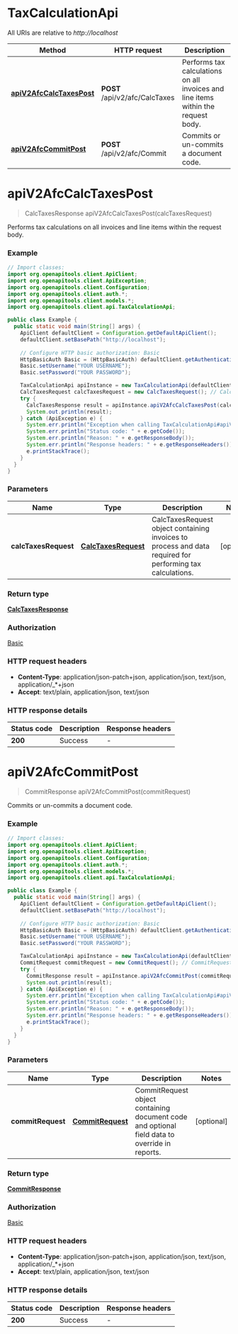 # TaxCalculationApi

All URIs are relative to *http://localhost*

Method | HTTP request | Description
------------- | ------------- | -------------
[**apiV2AfcCalcTaxesPost**](TaxCalculationApi.md#apiV2AfcCalcTaxesPost) | **POST** /api/v2/afc/CalcTaxes | Performs tax calculations on all invoices and line items within the request body.
[**apiV2AfcCommitPost**](TaxCalculationApi.md#apiV2AfcCommitPost) | **POST** /api/v2/afc/Commit | Commits or un-commits a document code.


<a name="apiV2AfcCalcTaxesPost"></a>
# **apiV2AfcCalcTaxesPost**
> CalcTaxesResponse apiV2AfcCalcTaxesPost(calcTaxesRequest)

Performs tax calculations on all invoices and line items within the request body.

### Example
```java
// Import classes:
import org.openapitools.client.ApiClient;
import org.openapitools.client.ApiException;
import org.openapitools.client.Configuration;
import org.openapitools.client.auth.*;
import org.openapitools.client.models.*;
import org.openapitools.client.api.TaxCalculationApi;

public class Example {
  public static void main(String[] args) {
    ApiClient defaultClient = Configuration.getDefaultApiClient();
    defaultClient.setBasePath("http://localhost");
    
    // Configure HTTP basic authorization: Basic
    HttpBasicAuth Basic = (HttpBasicAuth) defaultClient.getAuthentication("Basic");
    Basic.setUsername("YOUR USERNAME");
    Basic.setPassword("YOUR PASSWORD");

    TaxCalculationApi apiInstance = new TaxCalculationApi(defaultClient);
    CalcTaxesRequest calcTaxesRequest = new CalcTaxesRequest(); // CalcTaxesRequest | CalcTaxesRequest object containing invoices to process and data required               for performing tax calculations.
    try {
      CalcTaxesResponse result = apiInstance.apiV2AfcCalcTaxesPost(calcTaxesRequest);
      System.out.println(result);
    } catch (ApiException e) {
      System.err.println("Exception when calling TaxCalculationApi#apiV2AfcCalcTaxesPost");
      System.err.println("Status code: " + e.getCode());
      System.err.println("Reason: " + e.getResponseBody());
      System.err.println("Response headers: " + e.getResponseHeaders());
      e.printStackTrace();
    }
  }
}
```

### Parameters

Name | Type | Description  | Notes
------------- | ------------- | ------------- | -------------
 **calcTaxesRequest** | [**CalcTaxesRequest**](CalcTaxesRequest.md)| CalcTaxesRequest object containing invoices to process and data required               for performing tax calculations. | [optional]

### Return type

[**CalcTaxesResponse**](CalcTaxesResponse.md)

### Authorization

[Basic](../README.md#Basic)

### HTTP request headers

 - **Content-Type**: application/json-patch+json, application/json, text/json, application/_*+json
 - **Accept**: text/plain, application/json, text/json

### HTTP response details
| Status code | Description | Response headers |
|-------------|-------------|------------------|
**200** | Success |  -  |

<a name="apiV2AfcCommitPost"></a>
# **apiV2AfcCommitPost**
> CommitResponse apiV2AfcCommitPost(commitRequest)

Commits or un-commits a document code.

### Example
```java
// Import classes:
import org.openapitools.client.ApiClient;
import org.openapitools.client.ApiException;
import org.openapitools.client.Configuration;
import org.openapitools.client.auth.*;
import org.openapitools.client.models.*;
import org.openapitools.client.api.TaxCalculationApi;

public class Example {
  public static void main(String[] args) {
    ApiClient defaultClient = Configuration.getDefaultApiClient();
    defaultClient.setBasePath("http://localhost");
    
    // Configure HTTP basic authorization: Basic
    HttpBasicAuth Basic = (HttpBasicAuth) defaultClient.getAuthentication("Basic");
    Basic.setUsername("YOUR USERNAME");
    Basic.setPassword("YOUR PASSWORD");

    TaxCalculationApi apiInstance = new TaxCalculationApi(defaultClient);
    CommitRequest commitRequest = new CommitRequest(); // CommitRequest | CommitRequest object containing document code and optional field data to override in reports.
    try {
      CommitResponse result = apiInstance.apiV2AfcCommitPost(commitRequest);
      System.out.println(result);
    } catch (ApiException e) {
      System.err.println("Exception when calling TaxCalculationApi#apiV2AfcCommitPost");
      System.err.println("Status code: " + e.getCode());
      System.err.println("Reason: " + e.getResponseBody());
      System.err.println("Response headers: " + e.getResponseHeaders());
      e.printStackTrace();
    }
  }
}
```

### Parameters

Name | Type | Description  | Notes
------------- | ------------- | ------------- | -------------
 **commitRequest** | [**CommitRequest**](CommitRequest.md)| CommitRequest object containing document code and optional field data to override in reports. | [optional]

### Return type

[**CommitResponse**](CommitResponse.md)

### Authorization

[Basic](../README.md#Basic)

### HTTP request headers

 - **Content-Type**: application/json-patch+json, application/json, text/json, application/_*+json
 - **Accept**: text/plain, application/json, text/json

### HTTP response details
| Status code | Description | Response headers |
|-------------|-------------|------------------|
**200** | Success |  -  |

